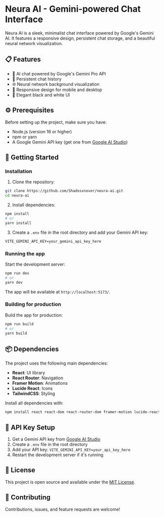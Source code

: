 # Neura AI - Gemini-powered Chat Interface

Neura AI is a sleek, minimalist chat interface powered by Google's Gemini AI. It features a responsive design, persistent chat storage, and a beautiful neural network visualization.

## 📋 Features

- 🤖 AI chat powered by Google's Gemini Pro API
- 💾 Persistent chat history
- 🌐 Neural network background visualization
- 📱 Responsive design for mobile and desktop
- 🌙 Elegant black and white UI

## ⚙️ Prerequisites

Before setting up the project, make sure you have:

- Node.js (version 16 or higher)
- npm or yarn
- A Google Gemini API key (get one from [Google AI Studio](https://makersuite.google.com/app/apikey))

## 🚀 Getting Started

### Installation

1. Clone the repository:
```bash
git clone https://github.com/Shadosxnover/neura-ai.git
cd neura-ai
```

2. Install dependencies:
```bash
npm install
# or
yarn install
```

3. Create a `.env` file in the root directory and add your Gemini API key:
```
VITE_GEMINI_API_KEY=your_gemini_api_key_here
```

### Running the app

Start the development server:
```bash
npm run dev
# or
yarn dev
```

The app will be available at `http://localhost:5173/`.

### Building for production

Build the app for production:
```bash
npm run build
# or
yarn build
```

## 📦 Dependencies

The project uses the following main dependencies:

- **React**: UI library
- **React Router**: Navigation
- **Framer Motion**: Animations
- **Lucide React**: Icons
- **TailwindCSS**: Styling

Install all dependencies with:
```bash
npm install react react-dom react-router-dom framer-motion lucide-react tailwindcss postcss autoprefixer
```

## 🔑 API Key Setup

1. Get a Gemini API key from [Google AI Studio](https://makersuite.google.com/app/apikey)
2. Create a `.env` file in the root directory
3. Add your API key: `VITE_GEMINI_API_KEY=your_api_key_here`
4. Restart the development server if it's running

## 📝 License

This project is open source and available under the [MIT License](LICENSE).

## 🤝 Contributing

Contributions, issues, and feature requests are welcome!

